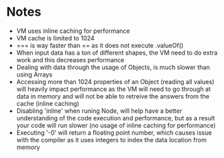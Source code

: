 # Notes

- VM uses inline caching for performance
- VM cache is limited to 1024
- === is way faster than == as it does not execute .valueOf()
- When input data has a ton of different shapes, the VM need to do extra work and this decreases performance
- Dealing with data through the usage of Objects, is much slower than using Arrays
- Accessing more than 1024 properties of an Object (reading all values) will heavily impact performance as the VM will need to go through at data in memory and will not be able to retreive the answers from the cache (inline caching)
- Disabling 'inline' when runing Node, will help have a better understanding of the code execution and performance, but as a result your code will run slower (no usage of inline caching for performance)
- Executing '-0' will return a floating point number, which causes issue with the compiler as it uses integers to index the data location from memory